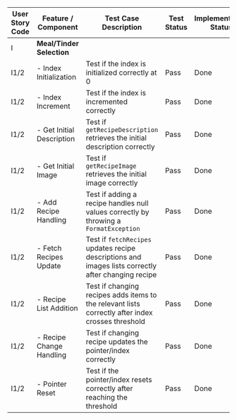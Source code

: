 | User Story Code | Feature / Component | Test Case Description | Test Status | Implementation Status | Refactoring Notes |
|-----------------|-----------|-----------------------|-------------|-----------------------|--|
| I               | **Meal/Tinder Selection** | | | | |
| I1/2              | - Index Initialization   | Test if the index is initialized correctly at 0                                                    | Pass             | Done                  |  |
| I1/2             | - Index Increment        | Test if the index is incremented correctly                                                         | Pass             | Done                  |  |
| I1/2            | - Get Initial Description| Test if `getRecipeDescription` retrieves the initial description correctly                         | Pass             | Done                  |  |
| I1/2            | - Get Initial Image      | Test if `getRecipeImage` retrieves the initial image correctly                                     | Pass             | Done                  |  |
| I1/2            | - Add Recipe Handling    | Test if adding a recipe handles null values correctly by throwing a `FormatException`            | Pass             | Done                  |  |
| I1/2            | - Fetch Recipes Update   | Test if `fetchRecipes` updates recipe descriptions and images lists correctly after changing recipe | Pass           | Done                  | |
| I1/2            | - Recipe List Addition   | Test if changing recipes adds items to the relevant lists correctly after index crosses threshold  | Pass           | Done                  |  |
| I1/2            | - Recipe Change Handling | Test if changing recipe updates the pointer/index correctly                                        | Pass             | Done                  |  |
| I1/2            | - Pointer Reset          | Test if the pointer/index resets correctly after reaching the threshold                            | Pass             | Done                  |  |

